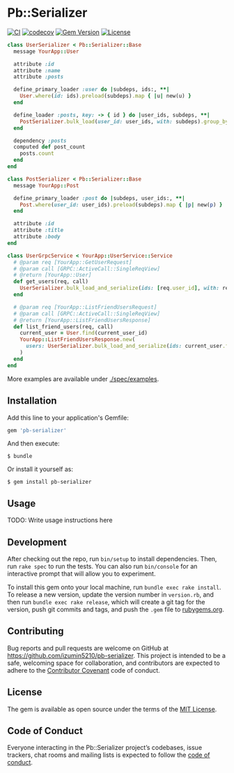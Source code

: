 # Pb::Serializer
[![CI](https://github.com/wantedly/pb-serializer/workflows/CI/badge.svg?branch=master)](https://github.com/wantedly/pb-serializer/actions?query=workflow%3ACI+branch%3Amaster)
[![codecov](https://codecov.io/gh/wantedly/pb-serializer/branch/master/graph/badge.svg)](https://codecov.io/gh/wantedly/pb-serializer)
[![Gem Version](https://badge.fury.io/rb/pb-serializer.svg)](https://badge.fury.io/rb/pb-serializer)
[![License](https://img.shields.io/github/license/wantedly/pb-serializer)](./LICENSE)

```rb
class UserSerializer < Pb::Serializer::Base
  message YourApp::User

  attribute :id
  attribute :name
  attribute :posts

  define_primary_loader :user do |subdeps, ids:, **|
    User.where(id: ids).preload(subdeps).map { |u| new(u) }
  end

  define_loader :posts, key: -> { id } do |user_ids, subdeps, **|
    PostSerializer.bulk_load(user_id: user_ids, with: subdeps).group_by { |s| s.post.user_id }
  end

  dependency :posts
  computed def post_count
    posts.count
  end
end

class PostSerializer < Pb::Serializer::Base
  message YourApp::Post

  define_primary_loader :post do |subdeps, user_ids:, **|
    Post.where(user_id: user_ids).preload(subdeps).map { |p| new(p) }
  end

  attribute :id
  attribute :title
  attribute :body
end

class UserGrpcService < YourApp::UserService::Service
  # @param req [YourApp::GetUserRequest]
  # @param call [GRPC::ActiveCall::SingleReqView]
  # @return [YourApp::User]
  def get_users(req, call)
    UserSerializer.bulk_load_and_serialize(ids: [req.user_id], with: req.field_mask)[0]
  end

  # @param req [YourApp::ListFriendUsersRequest]
  # @param call [GRPC::ActiveCall::SingleReqView]
  # @return [YourApp::ListFriendUsersResponse]
  def list_friend_users(req, call)
    current_user = User.find(current_user_id)
    YourApp::ListFriendUsersResponse.new(
      users: UserSerializer.bulk_load_and_serialize(ids: current_user.friend_ids, with: req.field_mask)
    )
  end
end
```

More examples are available under [./spec/examples](./spec/examples).


## Installation

Add this line to your application's Gemfile:

```ruby
gem 'pb-serializer'
```

And then execute:

    $ bundle

Or install it yourself as:

    $ gem install pb-serializer

## Usage

TODO: Write usage instructions here

## Development

After checking out the repo, run `bin/setup` to install dependencies. Then, run `rake spec` to run the tests. You can also run `bin/console` for an interactive prompt that will allow you to experiment.

To install this gem onto your local machine, run `bundle exec rake install`. To release a new version, update the version number in `version.rb`, and then run `bundle exec rake release`, which will create a git tag for the version, push git commits and tags, and push the `.gem` file to [rubygems.org](https://rubygems.org).

## Contributing

Bug reports and pull requests are welcome on GitHub at https://github.com/izumin5210/pb-serializer. This project is intended to be a safe, welcoming space for collaboration, and contributors are expected to adhere to the [Contributor Covenant](http://contributor-covenant.org) code of conduct.

## License

The gem is available as open source under the terms of the [MIT License](https://opensource.org/licenses/MIT).

## Code of Conduct

Everyone interacting in the Pb::Serializer project’s codebases, issue trackers, chat rooms and mailing lists is expected to follow the [code of conduct](https://github.com/izumin5210/pb-serializer/blob/master/CODE_OF_CONDUCT.md).
